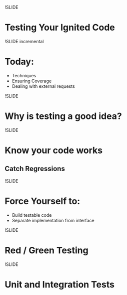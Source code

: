 !SLIDE
# Testing Your Ignited Code


!SLIDE incremental
# Today:
* Techniques
* Ensuring Coverage
* Dealing with external requests


!SLIDE
# Why is testing a good idea?


!SLIDE
# Know your code works
## Catch Regressions


!SLIDE
# Force Yourself to:
  * Build testable code
  * Separate implementation from interface


!SLIDE
# Red / Green Testing


!SLIDE
# Unit and Integration Tests
